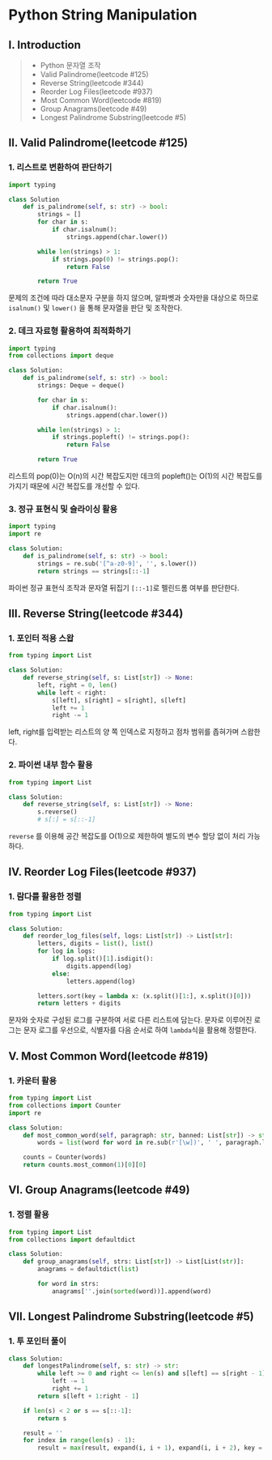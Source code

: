 # Python String Manipulation

## Ⅰ. Introduction

> - Python 문자열 조작
> - Valid Palindrome(leetcode #125)
> - Reverse String(leetcode #344)
> - Reorder Log Files(leetcode #937)
> - Most Common Word(leetcode #819)
> - Group Anagrams(leetcode #49)
> - Longest Palindrome Substring(leetcode #5)

## Ⅱ. Valid Palindrome(leetcode #125)

### 1. 리스트로 변환하여 판단하기

```python
import typing

class Solution
    def is_palindrome(self, s: str) -> bool:
        strings = []
        for char in s:
            if char.isalnum():
                strings.append(char.lower())

        while len(strings) > 1:
            if strings.pop(0) != strings.pop():
                return False

        return True
```

문제의 조건에 따라 대소문자 구분을 하지 않으며, 알파벳과 숫자만을 대상으로 하므로 `isalnum()` 및 `lower()` 을 통해 문자열을 판단 및 조작한다.

### 2. 데크 자료형 활용하여 최적화하기

```python
import typing
from collections import deque

class Solution:
    def is_palindrome(self, s: str) -> bool:
        strings: Deque = deque()

        for char in s:
            if char.isalnum():
                strings.append(char.lower())

        while len(strings) > 1:
            if strings.popleft() != strings.pop():
                return False

        return True
```

리스트의 pop(0)는 O(n)의 시간 복잡도지만 데크의 popleft()는 O(1)의 시간 복잡도를 가지기 때문에 시간 복잡도를 개선할 수 있다.

### 3. 정규 표현식 및 슬라이싱 활용

```python
import typing
import re

class Solution:
    def is_palindrome(self, s: str) -> bool:
        strings = re.sub('[^a-z0-9]', '', s.lower())
        return strings == strings[::-1]
```

파이썬 정규 표현식 조작과 문자열 뒤집기 `[::-1]`로 펠린드롬 여부를 판단한다.

## Ⅲ. Reverse String(leetcode #344)

### 1. 포인터 적용 스왑

```python
from typing import List

class Solution:
    def reverse_string(self, s: List[str]) -> None:
        left, right = 0, len()
        while left < right:
            s[left], s[right] = s[right], s[left]
            left += 1
            right -= 1

```

left, right를 입력받는 리스트의 양 쪽 인덱스로 지정하고 점차 범위를 좁혀가며 스왑한다.

### 2. 파이썬 내부 함수 활용

```python
from typing import List

class Solution:
    def reverse_string(self, s: List[str]) -> None:
        s.reverse()
        # s[:] = s[::-1]
```

`reverse` 를 이용해 공간 복잡도를 O(1)으로 제한하여 별도의 변수 할당 없이 처리 가능하다.

## Ⅳ. Reorder Log Files(leetcode #937)

### 1. 람다를 활용한 정렬

```python
from typing import List

class Solution:
    def reorder_log_files(self, logs: List[str]) -> List[str]:
        letters, digits = list(), list()
        for log in logs:
            if log.split()[1].isdigit():
                digits.append(log)
            else:
                letters.append(log)

        letters.sort(key = lambda x: (x.split()[1:], x.split()[0]))
        return letters + digits
```

문자와 숫자로 구성된 로그를 구분하여 서로 다른 리스트에 담는다. 문자로 이루어진 로그는 문자 로그를 우선으로, 식별자를 다음 순서로 하여 `lambda`식을 활용해 정렬한다.

## Ⅴ. Most Common Word(leetcode #819)

### 1. 카운터 활용

```python
from typing import List
from collections import Counter
import re

class Solution:
    def most_common_word(self, paragraph: str, banned: List[str]) -> str:
        words = list(word for word in re.sub(r'[\w])', ' ', paragraph.lower().split() if word not in banned)

    counts = Counter(words)
    return counts.most_common(1)[0][0]
```

## Ⅵ. Group Anagrams(leetcode #49)

### 1. 정렬 활용

```python
from typing import List
from collections import defaultdict

class Solution:
    def group_anagrams(self, strs: List[str]) -> List[List(str)]:
        anagrams = defaultdict(list)

        for word in strs:
            anagrams[''.join(sorted(word))].append(word)
```

## Ⅶ. Longest Palindrome Substring(leetcode #5)

### 1. 투 포인터 풀이

```python
class Solution:
    def longestPalindrome(self, s: str) -> str:
        while left >= 0 and right <= len(s) and s[left] == s[right - 1]:
            left -= 1
            right += 1
        return s[left + 1:right - 1]

    if len(s) < 2 or s == s[::-1]:
        return s

    result = ''
    for index in range(len(s) - 1):
        result = max(result, expand(i, i + 1), expand(i, i + 2), key = len)
```
